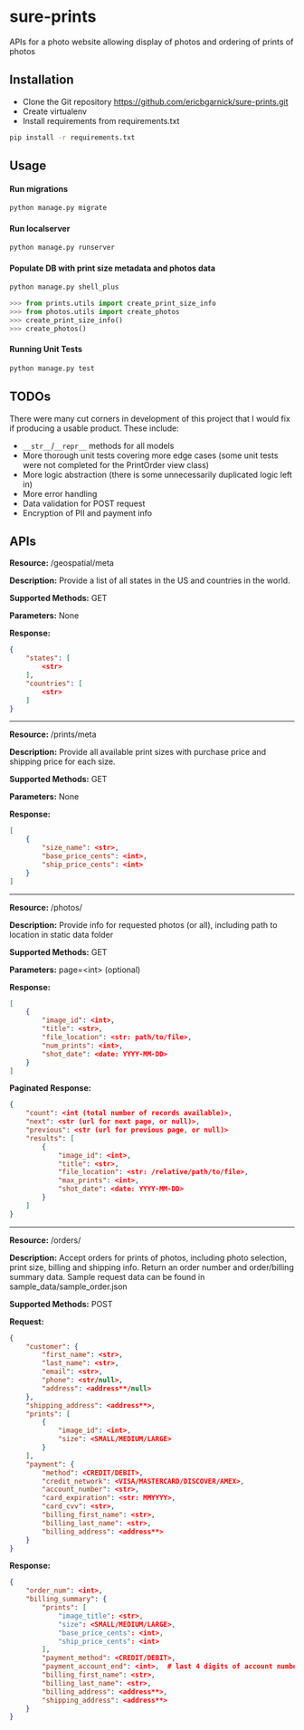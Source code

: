 # sure-prints

APIs for a photo website allowing display of photos and ordering of prints of photos

## Installation

* Clone the Git repository https://github.com/ericbgarnick/sure-prints.git
* Create virtualenv
* Install requirements from requirements.txt

```bash
pip install -r requirements.txt
```

## Usage

#### Run migrations

```bash
python manage.py migrate
```

#### Run localserver

```bash
python manage.py runserver
```

#### Populate DB with print size metadata and photos data

```bash
python manage.py shell_plus
```

```python
>>> from prints.utils import create_print_size_info
>>> from photos.utils import create_photos
>>> create_print_size_info()
>>> create_photos()
```
#### Running Unit Tests
```bash
python manage.py test
```

## TODOs
There were many cut corners in development of this project that I would fix if producing a usable product.  These include:
* `__str__`/`__repr__` methods for all models
* More thorough unit tests covering more edge cases (some unit tests were not completed for the PrintOrder view class)
* More logic abstraction (there is some unnecessarily duplicated logic left in)
* More error handling
* Data validation for POST request
* Encryption of PII and payment info

## APIs
**Resource:** /geospatial/meta

**Description:** Provide a list of all states in the US and countries in the world.

**Supported Methods:** GET

**Parameters:** None

**Response:**
```json
{
    "states": [
        <str>
    ],
    "countries": [
        <str>
    ]
}
```
---

**Resource:** /prints/meta

**Description:** Provide all available print sizes with purchase price and shipping price for each size.

**Supported Methods:** GET

**Parameters:** None

**Response:**
```json
[
    {
        "size_name": <str>,
        "base_price_cents": <int>,
        "ship_price_cents": <int>
    }
]
```

---

**Resource:** /photos/

**Description:** Provide info for requested photos (or all), including path to location in static data folder

**Supported Methods:** GET

**Parameters:** page=\<int\> (optional)

**Response:**
```json
[
    {
        "image_id": <int>,
        "title": <str>,
        "file_location": <str: path/to/file>,
        "num_prints": <int>,
        "shot_date": <date: YYYY-MM-DD>
    }
]
```
**Paginated Response:**
```json
{
    "count": <int (total number of records available)>,
    "next": <str (url for next page, or null)>,
    "previous": <str (url for previous page, or null)>
    "results": [
        {
            "image_id": <int>,
            "title": <str>,
            "file_location": <str: /relative/path/to/file>,
            "max_prints": <int>,
            "shot_date": <date: YYYY-MM-DD>
        }
    ]
}
```
---
**Resource:** /orders/

**Description:** Accept orders for prints of photos, including photo selection, 
print size, billing and shipping info.  Return an order number and order/billing 
summary data.  Sample request data can be found in sample_data/sample_order.json

**Supported Methods:** POST

**Request:**
```json
{
    "customer": {
        "first_name": <str>,
        "last_name": <str>,
        "email": <str>,
        "phone": <str/null>,
        "address": <address**/null>
    },
    "shipping_address": <address**>,
    "prints": [
        {
            "image_id": <int>,
            "size": <SMALL/MEDIUM/LARGE>
        }
    ],
    "payment": {
        "method": <CREDIT/DEBIT>,
        "credit_network": <VISA/MASTERCARD/DISCOVER/AMEX>,
        "account_number": <str>,
        "card_expiration": <str: MMYYYY>,
        "card_cvv": <str>,
        "billing_first_name": <str>,
        "billing_last_name": <str>,
        "billing_address": <address**>
    }
}
```

**Response:**
```json
{
    "order_num": <int>,
    "billing_summary": {
        "prints": [
            "image_title": <str>,
            "size": <SMALL/MEDIUM/LARGE>,
            "base_price_cents": <int>,
            "ship_price_cents": <int>
        ],
        "payment_method": <CREDIT/DEBIT>,
        "payment_account_end": <int>,  # last 4 digits of account number,
        "billing_first_name": <str>,
        "billing_last_name": <str>,
        "billing_address": <address**>,
        "shipping_address": <address**>
    }
}
```
